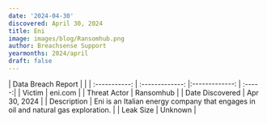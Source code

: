 ```yaml
---
date: '2024-04-30'
discovered: April 30, 2024
title: Eni
image: images/blog/Ransomhub.png
author: Breachsense Support
yearmonths: 2024/april
draft: false
---
```


| Data Breach Report           |              | 
| :-----------: | :-------------:     |:-------------:    | :-----:|
| Victim      | eni.com      | 
| Threat Actor      | Ransomhub      | 
| Date Discovered      | Apr 30, 2024      | 
| Description      | Eni is an Italian energy company that engages in oil and natural gas exploration.      | 
| Leak Size      | Unknown      | 


